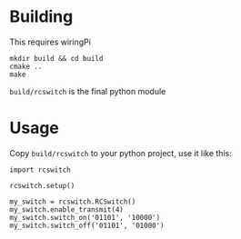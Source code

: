 
# Building

This requires wiringPi

```
mkdir build && cd build
cmake ..
make
```

`build/rcswitch` is the final python module

# Usage

Copy `build/rcswitch` to your python project, use it like this:

```
import rcswitch

rcswitch.setup()

my_switch = rcswitch.RCSwitch()
my_switch.enable_transmit(4)
my_switch.switch_on('01101', '10000')
my_switch.switch_off('01101', '01000')
```
